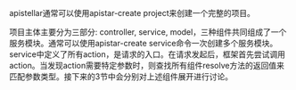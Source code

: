 apistellar通常可以使用apistar-create project来创建一个完整的项目。

项目主体主要分为三部分: controller, service, model，三种组件共同组成了一个服务模块。通常可以使用apistar-create service命令一次创建多个服务模块。service中定义了所有action，是请求的入口。在请求发起后，框架首先尝试调用action。当发现action需要特定参数时，则查找所有组件resolve方法的返回值来匹配参数类型。接下来的3节中会分别对上述组件展开进行讨论。